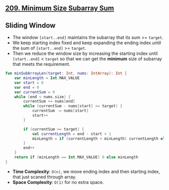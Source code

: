 ## [209. Minimum Size Subarray Sum](https://leetcode.com/problems/minimum-size-subarray-sum/)

## Sliding Window
* The window `[start..end]` maintains the subarray that its sum >= `target`.
* We keep starting index fixed and keep expanding the ending index until the sum of `[start..end]` >= `target`.
* Then we reduce the window size by increasing the starting index until `[start..end]` < `target` so that we can get the **minimum** size of subarray that meets the requirement.

```kotlin
fun minSubArrayLen(target: Int, nums: IntArray): Int {
    var minLength = Int.MAX_VALUE
    var start = 0
    var end = 0
    var currentSum = 0
    while (end < nums.size) {
        currentSum += nums[end]
        while (currentSum - nums[start] >= target) {
            currentSum -= nums[start]
            start++
        }

        if (currentSum >= target) {
            val currentLength = end - start + 1
            minLength = if (currentLength < minLength) currentLength else minLength
        }
        end++
    }
    return if (minLength == Int.MAX_VALUE) 0 else minLength
}
```

* **Time Complexity**: `O(n)`, we move ending index and then starting index, that just scaned through array.
* **Space Complexity**: `O(1)` for no extra space.
